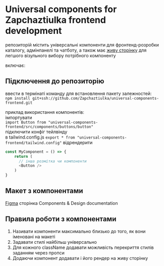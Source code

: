 # Universal components for Zapchaztiulka frontend development

репозиторій містить універсальні компоненти для фронтенд-розробки каталогу, адмінпанелі та чатботу, а також має [живу сторінку](https://cerulean-halva-2bf838.netlify.app/) для легшого візульного вибору потрібного компоненту

включає:



## Підключення до репозиторію

ввести в термінаті команду для встановлення пакету залежностей:  
```npm install git+ssh://github.com/Zapchaztiulka/universal-components-frontend.git```  


приклад використання компонентів:  
імпортувати  
```import Button from "universal-components-frontend/src/components/buttons/button"```  
підключити конфіг тейлвінду  
в tailwind.config.js
```export * from "universal-components-frontend/tailwind.config"```
відрендерити  
```javascript
const MyComponent = () => {
    return (
      // інша розмітка чи компоненти
      <Button />
    )
}
```

## Макет з компонентами
[Figma](https://www.figma.com/file/ahUh3DaGTm5nEVD1QjglAK/%E2%9A%99-Zapchaztiulka?node-id=0%3A1&mode=dev) сторінка Components & Design documentation

## Правила роботи з компонентами
1. Називати компоненти максимально близько до того, як вони іменовані на макеті
2. Задавати стилі найбільш універсально
3. Для кожного className додавати можливість перекриття стилів заданням через пропси
4. Додаючи компонент додавати і його рендер на живу сторінку